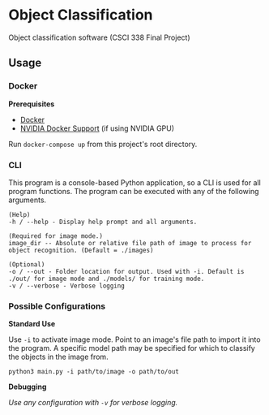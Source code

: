 # Object Classification
Object classification software (CSCI 338 Final Project)

## Usage
### Docker
__**Prerequisites**__
- [Docker](https://docs.docker.com/get-docker/)
- [NVIDIA Docker Support](https://github.com/NVIDIA/nvidia-docker) (if using NVIDIA GPU) 

Run `docker-compose up` from this project's root directory.

### CLI
This program is a console-based Python application, so a CLI is used for all program functions. The program can be executed with any of the following arguments.

```
(Help)
-h / --help - Display help prompt and all arguments.

(Required for image mode.)
image_dir -- Absolute or relative file path of image to process for object recognition. (Default = ./images)

(Optional)
-o / --out - Folder location for output. Used with -i. Default is ./out/ for image mode and ./models/ for training mode.
-v / --verbose - Verbose logging
```

### Possible Configurations
**Standard Use**

Use `-i` to activate image mode. Point to an image's file path to import it into the program. A specific model path may be specified for which to classify the objects in the image from.

`python3 main.py -i path/to/image -o path/to/out`

**Debugging**

*Use any configuration with `-v` for verbose logging.*